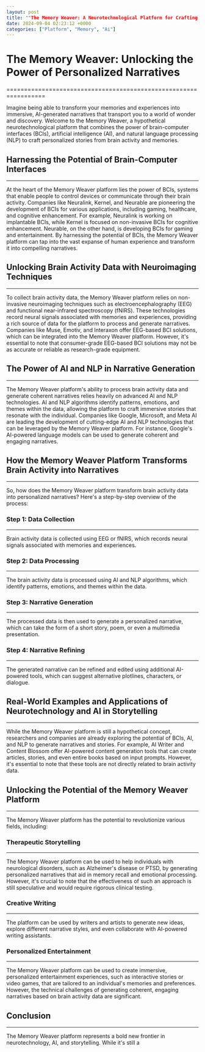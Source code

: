 ```yaml
---
layout: post
title: ""The Memory Weaver: A Neurotechnological Platform for Crafting Personalized, AI-Generated Narratives from Brain Activity and Memories.""
date: 2024-09-04 02:23:12 +0000
categories: ["Platform", "Memory", "Ai"]
---
```


# The Memory Weaver: Unlocking the Power of Personalized Narratives
=================================================================

Imagine being able to transform your memories and experiences into immersive, AI-generated narratives that transport you to a world of wonder and discovery. Welcome to the Memory Weaver, a hypothetical neurotechnological platform that combines the power of brain-computer interfaces (BCIs), artificial intelligence (AI), and natural language processing (NLP) to craft personalized stories from brain activity and memories.

## Harnessing the Potential of Brain-Computer Interfaces
--------------------------------------------------------

At the heart of the Memory Weaver platform lies the power of BCIs, systems that enable people to control devices or communicate through their brain activity. Companies like Neuralink, Kernel, and Neurable are pioneering the development of BCIs for various applications, including gaming, healthcare, and cognitive enhancement. For example, Neuralink is working on implantable BCIs, while Kernel is focused on non-invasive BCIs for cognitive enhancement. Neurable, on the other hand, is developing BCIs for gaming and entertainment. By harnessing the potential of BCIs, the Memory Weaver platform can tap into the vast expanse of human experience and transform it into compelling narratives.

## Unlocking Brain Activity Data with Neuroimaging Techniques
---------------------------------------------------------

To collect brain activity data, the Memory Weaver platform relies on non-invasive neuroimaging techniques such as electroencephalography (EEG) and functional near-infrared spectroscopy (fNIRS). These technologies record neural signals associated with memories and experiences, providing a rich source of data for the platform to process and generate narratives. Companies like Muse, Emotiv, and Interaxon offer EEG-based BCI solutions, which can be integrated into the Memory Weaver platform. However, it's essential to note that consumer-grade EEG-based BCI solutions may not be as accurate or reliable as research-grade equipment.

## The Power of AI and NLP in Narrative Generation
------------------------------------------------

The Memory Weaver platform's ability to process brain activity data and generate coherent narratives relies heavily on advanced AI and NLP technologies. AI and NLP algorithms identify patterns, emotions, and themes within the data, allowing the platform to craft immersive stories that resonate with the individual. Companies like Google, Microsoft, and Meta AI are leading the development of cutting-edge AI and NLP technologies that can be leveraged by the Memory Weaver platform. For instance, Google's AI-powered language models can be used to generate coherent and engaging narratives.

## How the Memory Weaver Platform Transforms Brain Activity into Narratives
-------------------------------------------------------------------------

So, how does the Memory Weaver platform transform brain activity data into personalized narratives? Here's a step-by-step overview of the process:

### Step 1: Data Collection
---------------------------

Brain activity data is collected using EEG or fNIRS, which records neural signals associated with memories and experiences.

### Step 2: Data Processing
-------------------------

The brain activity data is processed using AI and NLP algorithms, which identify patterns, emotions, and themes within the data.

### Step 3: Narrative Generation
-------------------------------

The processed data is then used to generate a personalized narrative, which can take the form of a short story, poem, or even a multimedia presentation.

### Step 4: Narrative Refining
------------------------------

The generated narrative can be refined and edited using additional AI-powered tools, which can suggest alternative plotlines, characters, or dialogue.

## Real-World Examples and Applications of Neurotechnology and AI in Storytelling
---------------------------------------------------------------------------------

While the Memory Weaver platform is still a hypothetical concept, researchers and companies are already exploring the potential of BCIs, AI, and NLP to generate narratives and stories. For example, AI Writer and Content Blossom offer AI-powered content generation tools that can create articles, stories, and even entire books based on input prompts. However, it's essential to note that these tools are not directly related to brain activity data.

## Unlocking the Potential of the Memory Weaver Platform
-----------------------------------------------------------

The Memory Weaver platform has the potential to revolutionize various fields, including:

### Therapeutic Storytelling
-----------------------------

The Memory Weaver platform can be used to help individuals with neurological disorders, such as Alzheimer's disease or PTSD, by generating personalized narratives that aid in memory recall and emotional processing. However, it's crucial to note that the effectiveness of such an approach is still speculative and would require rigorous clinical testing.

### Creative Writing
----------------------

The platform can be used by writers and artists to generate new ideas, explore different narrative styles, and even collaborate with AI-powered writing assistants.

### Personalized Entertainment
-------------------------------

The Memory Weaver platform can be used to create immersive, personalized entertainment experiences, such as interactive stories or video games, that are tailored to an individual's memories and preferences. However, the technical challenges of generating coherent, engaging narratives based on brain activity data are significant.

## Conclusion
----------

The Memory Weaver platform represents a bold new frontier in neurotechnology, AI, and storytelling. While it's still a